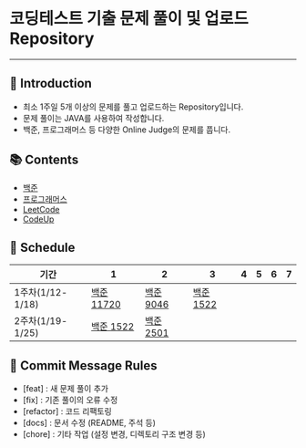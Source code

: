 # 코딩테스트 기출 문제 풀이 및 업로드 Repository
---
## 📌 Introduction
- 최소 1주일 5개 이상의 문제를 풀고 업로드하는 Repository입니다.
- 문제 풀이는 JAVA를 사용하여 작성합니다.
- 백준, 프로그래머스 등 다양한 Online Judge의 문제를 풉니다.

## 📚 Contents
- [백준](https://www.acmicpc.net/)
- [프로그래머스](https://programmers.co.kr/)
- [LeetCode](https://leetcode.com/)
- [CodeUp](https://codeup.kr/index.php)

## 📅 Schedule
| 기간             | 1                                                                                                 | 2                                                                                               | 3                                                                                               | 4    | 5    | 6    | 7    |
|----------------|---------------------------------------------------------------------------------------------------|-------------------------------------------------------------------------------------------------|-------------------------------------------------------------------------------------------------| ------| ------| ------| ------|
| 1주차(1/12-1/18) | [백준 11720](https://github.com/LimYeonKyuu/CodingTest/tree/main/src/codingtest/baekjoon/baek11720) | [백준 9046](https://github.com/LimYeonKyuu/CodingTest/tree/main/src/codingtest/baekjoon/back9046) | [백준 1522](https://github.com/LimYeonKyuu/CodingTest/tree/main/src/codingtest/baekjoon/baek1522) |      |      |
| 2주차(1/19-1/25) | [백준 1522](https://github.com/LimYeonKyuu/CodingTest/tree/main/src/codingtest/baekjoon/baek1522)  | [백준 2501](https://github.com/LimYeonKyuu/CodingTest/tree/main/src/codingtest/baekjoon/baek2501) |                                                                                                 |      |      |      |      |

## 📝 Commit Message Rules
- [feat] : 새 문제 풀이 추가
- [fix] : 기존 풀이의 오류 수정
- [refactor] : 코드 리팩토링
- [docs] : 문서 수정 (README, 주석 등)
- [chore] : 기타 작업 (설정 변경, 디렉토리 구조 변경 등)